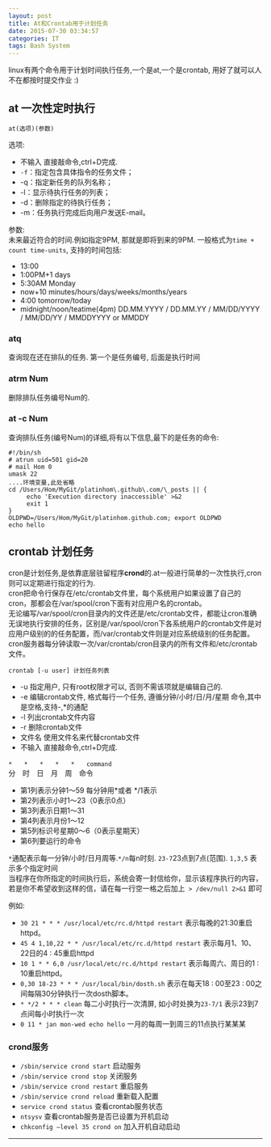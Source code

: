 ```yaml
---
layout: post
title: At和Crontab用于计划任务
date: 2015-07-30 03:34:57
categories: IT
tags: Bash System
---
```


linux有两个命令用于计划时间执行任务,一个是at,一个是crontab, 用好了就可以人不在都按时提交作业 :)

## at 一次性定时执行

`at(选项)(参数)`

选项:

- 不输入 直接敲命令,ctrl+D完成.
- `-f`：指定包含具体指令的任务文件； 
- -q：指定新任务的队列名称； 
- -l：显示待执行任务的列表； 
- -d：删除指定的待执行任务； 
- -m：任务执行完成后向用户发送E-mail。

参数:  
未来最近符合的时间.例如指定9PM, 那就是即将到来的9PM. 一般格式为`time + count time-units`, 支持的时间包括:  

- 13:00 
- 1:00PM+1 days
- 5:30AM Monday
- now+10 minutes/hours/days/weeks/months/years
- 4:00 tomorrow/today
- midnight/noon/teatime(4pm) DD.MM.YYYY / DD.MM.YY / MM/DD/YYYY /  MM/DD/YY  /  MMDDYYYY or MMDDY

### atq
查询现在还在排队的任务. 第一个是任务编号, 后面是执行时间

### atrm Num
删除排队任务编号Num的.

### at -c Num
查询排队任务(编号Num)的详细,将有以下信息,最下的是任务的命令:  

~~~
#!/bin/sh
# atrun uid=501 gid=20
# mail Hom 0
umask 22
....环境变量,此处省略
cd /Users/Hom/MyGit/platinhom\.github\.com/\_posts || {
	 echo 'Execution directory inaccessible' >&2
	 exit 1
}
OLDPWD=/Users/Hom/MyGit/platinhom.github.com; export OLDPWD
echo hello
~~~

## crontab 计划任务
cron是计划任务,是依靠底层驻留程序**crond**的.at一般进行简单的一次性执行,cron则可以定期进行指定的行为.    
cron把命令行保存在/etc/crontab文件里，每个系统用户如果设置了自己的cron，那都会在/var/spool/cron下面有对应用户名的crontab。  
无论编写/var/spool/cron目录内的文件还是/etc/crontab文件，都能让cron准确无误地执行安排的任务，区别是/var/spool/cron下各系统用户的crontab文件是对应用户级别的的任务配置，而/var/crontab文件则是对应系统级别的任务配置。  
cron服务器每分钟读取一次/var/crontab/cron目录内的所有文件和/etc/crontab文件。

`crontab [-u user] 计划任务列表`

- -u 指定用户, 只有root权限才可以, 否则不需该项就是编辑自己的.
- -e 编辑crontab文件, 格式每行一个任务, 遵循分钟/小时/日/月/星期 命令,其中是空格,支持-,*的通配
- -l 列出crontab文件内容
- -r 删除crontab文件
- 文件名 使用文件名来代替crontab文件
- 不输入 直接敲命令,ctrl+D完成.

`*　　*　　*　　*　　*　　command`  
分　时　日　月　周　命令

- 第1列表示分钟1～59 每分钟用*或者 */1表示  
- 第2列表示小时1～23（0表示0点）  
- 第3列表示日期1～31
- 第4列表示月份1～12
- 第5列标识号星期0～6（0表示星期天）
- 第6列要运行的命令

`*`通配表示每一分钟/小时/日月周等.`*/n`每n时刻. `23-7`23点到7点(范围). `1,3,5` 表示多个指定时间  
当程序在你所指定的时间执行后，系统会寄一封信给你，显示该程序执行的内容，若是你不希望收到这样的信，请在每一行空一格之后加上` > /dev/null 2>&1` 即可

例如:

- `30 21 * * * /usr/local/etc/rc.d/httpd restart`  表示每晚的21:30重启httpd。
- `45 4 1,10,22 * * /usr/local/etc/rc.d/httpd restart` 表示每月1、10、22日的4 : 45重启httpd
- `10 1 * * 6,0 /usr/local/etc/rc.d/httpd restart` 表示每周六、周日的1 : 10重启httpd。
- `0,30 18-23 * * * /usr/local/bin/dosth.sh`  表示在每天18 : 00至23 : 00之间每隔30分钟执行一次dosth脚本。
- `* */2 * * * clean` 每二小时执行一次清屏, 如小时处换为`23-7/1` 表示23到7点间每小时执行一次
- `0 11 * jan mon-wed echo hello` 一月的每周一到周三的11点执行某某某


### crond服务 

- `/sbin/service crond start` 启动服务 
- `/sbin/service crond stop` 关闭服务 
- `/sbin/service crond restart` 重启服务 
- `/sbin/service crond reload` 重新载入配置 
- `service crond status` 查看crontab服务状态
- `ntsysv` 查看crontab服务是否已设置为开机启动  
- `chkconfig –level 35 crond on` 加入开机自动启动 

------
